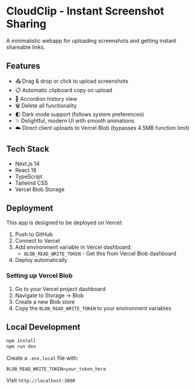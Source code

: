 # CloudClip - Instant Screenshot Sharing

A minimalistic webapp for uploading screenshots and getting instant shareable links.

## Features

- 📤 Drag & drop or click to upload screenshots
- 📋 Automatic clipboard copy on upload
- 📜 Accordion history view
- 🗑️ Delete all functionality
- 🌓 Dark mode support (follows system preferences)
- ✨ Delightful, modern UI with smooth animations
- ☁️ Direct client uploads to Vercel Blob (bypasses 4.5MB function limit)

## Tech Stack

- Next.js 14
- React 18
- TypeScript
- Tailwind CSS
- Vercel Blob Storage

## Deployment

This app is designed to be deployed on Vercel:

1. Push to GitHub
2. Connect to Vercel
3. Add environment variable in Vercel dashboard:
   - `BLOB_READ_WRITE_TOKEN` - Get this from Vercel Blob dashboard
4. Deploy automatically

### Setting up Vercel Blob

1. Go to your Vercel project dashboard
2. Navigate to Storage → Blob
3. Create a new Blob store
4. Copy the `BLOB_READ_WRITE_TOKEN` to your environment variables

## Local Development

```bash
npm install
npm run dev
```

Create a `.env.local` file with:
```
BLOB_READ_WRITE_TOKEN=your_token_here
```

Visit `http://localhost:3000`
 
